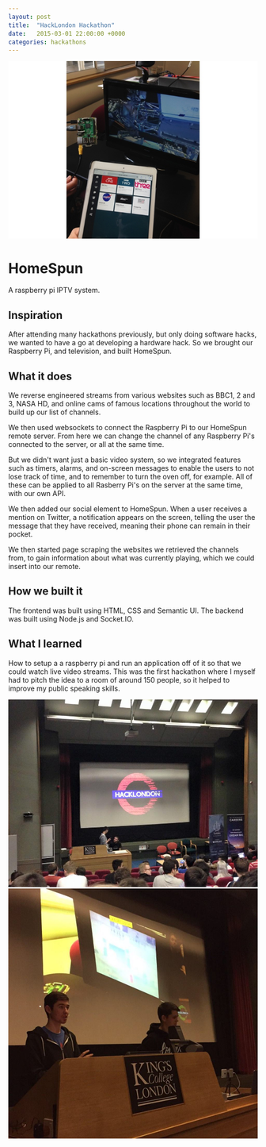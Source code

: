 ```yaml
---
layout: post
title:  "HackLondon Hackathon"
date:   2015-03-01 22:00:00 +0000
categories: hackathons
---
```


<img class="screenshot" src="/assets/2015-03-01-hacklondon/screenshot.jpg" />

<h1>HomeSpun</h1>

A raspberry pi IPTV system.

## Inspiration
After attending many hackathons previously, but only doing software hacks, we wanted to have a go at developing a hardware hack. So we brought our Raspberry Pi, and television, and built HomeSpun.

## What it does
We reverse engineered streams from various websites such as BBC1, 2 and 3, NASA HD, and online cams of famous locations throughout the world to build up our list of channels.

We then used websockets to connect the Raspberry Pi to our HomeSpun remote server. From here we can change the channel of any Raspberry Pi's connected to the server, or all at the same time.

But we didn't want just a basic video system, so we integrated features such as timers, alarms, and on-screen messages to enable the users to not lose track of time, and to remember to turn the oven off, for example. All of these can be applied to all Rasberry Pi's on the server at the same time, with our own API.

We then added our social element to HomeSpun. When a user receives a mention on Twitter, a notification appears on the screen, telling the user the message that they have received, meaning their phone can remain in their pocket.

We then started page scraping the websites we retrieved the channels from, to gain information about what was currently playing, which we could insert into our remote.

## How we built it
The frontend was built using HTML, CSS and Semantic UI. The backend was built using Node.js and Socket.IO.

## What I learned
How to setup a a raspberry pi and run an application off of it so that we could watch live video streams. This was the first hackathon where I myself had to pitch the idea to a room of around 150 people, so it helped to improve my public speaking skills.

<div class="photo-gallery">
	<img class="gallery-image" src="/assets/2015-03-01-hacklondon/1.jpg" />
	<img class="gallery-image" src="/assets/2015-03-01-hacklondon/2.jpg" />
</div>